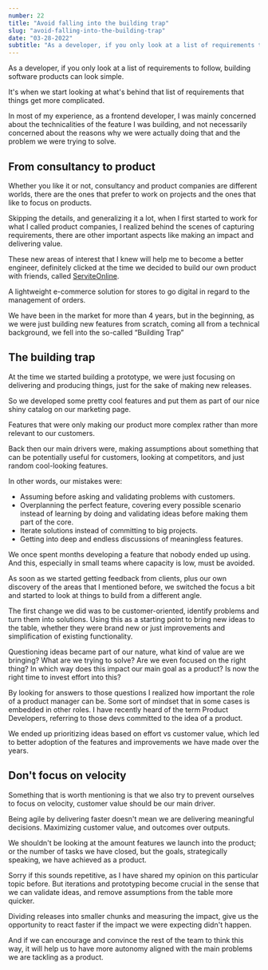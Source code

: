 ```yaml
---
number: 22
title: "Avoid falling into the building trap"
slug: "avoid-falling-into-the-building-trap"
date: "03-28-2022"
subtitle: "As a developer, if you only look at a list of requirements to follow, building software products can look simple."
--- 
```


As a developer, if you only look at a list of requirements to follow, building software products can look simple.

It's when we start looking at what's behind that list of requirements that things get more complicated.

In most of my experience, as a frontend developer, I was mainly concerned about the technicalities of the feature I was building, and not necessarily concerned about the reasons why we were actually doing that and the problem we were trying to solve.

## From consultancy to product

Whether you like it or not, consultancy and product companies are different worlds, there are the ones that prefer to work on projects and the ones that like to focus on products.

Skipping the details, and generalizing it a lot, when I first started to work for what I called product companies, I realized behind the scenes of capturing requirements, there are other important aspects like making an impact and delivering value.

These new areas of interest that I knew will help me to become a better engineer, definitely clicked at the time we decided to build our own product with friends, called [ServiteOnline](https://www.serviteonline.com/en).

A lightweight e-commerce solution for stores to go digital in regard to the management of orders.

We have been in the market for more than 4 years, but in the beginning, as we were just building new features from scratch, coming all from a technical background, we fell into the so-called “Building Trap”

## The building trap

At the time we started building a prototype, we were just focusing on delivering and producing things, just for the sake of making new releases.

So we developed some pretty cool features and put them as part of our nice shiny catalog on our marketing page.

Features that were only making our product more complex rather than more relevant to our customers.

Back then our main drivers were, making assumptions about something that can be potentially useful for customers, looking at competitors, and just random cool-looking features.

In other words, our mistakes were:

- Assuming before asking and validating problems with customers.
- Overplanning the perfect feature, covering every possible scenario instead of learning by doing and validating ideas before making them part of the core.
- Iterate solutions instead of committing to big projects.
- Getting into deep and endless discussions of meaningless features.

We once spent months developing a feature that nobody ended up using. And this, especially in small teams where capacity is low, must be avoided.

As soon as we started getting feedback from clients, plus our own discovery of the areas that I mentioned before, we switched the focus a bit and started to look at things to build from a different angle.

The first change we did was to be customer-oriented, identify problems and turn them into solutions. Using this as a starting point to bring new ideas to the table, whether they were brand new or just improvements and simplification of existing functionality.

Questioning ideas became part of our nature, what kind of value are we bringing? What are we trying to solve? Are we even focused on the right thing? In which way does this impact our main goal as a product? Is now the right time to invest effort into this?

By looking for answers to those questions I realized how important the role of a product manager can be. Some sort of mindset that in some cases is embedded in other roles. I have recently heard of the term Product Developers, referring to those devs committed to the idea of a product.

We ended up prioritizing ideas based on effort vs customer value, which led to better adoption of the features and improvements we have made over the years.

## Don't focus on velocity

Something that is worth mentioning is that we also try to prevent ourselves to focus on velocity, customer value should be our main driver.

Being agile by delivering faster doesn't mean we are delivering meaningful decisions. Maximizing customer value, and outcomes over outputs.

We shouldn't be looking at the amount features we launch into the product; or the number of tasks we have closed, but the goals, strategically speaking, we have achieved as a product.

Sorry if this sounds repetitive, as I have shared my opinion on this particular topic before. But iterations and prototyping become crucial in the sense that we can validate ideas, and remove assumptions from the table more quicker.

Dividing releases into smaller chunks and measuring the impact, give us the opportunity to react faster if the impact we were expecting didn't happen.

And if we can encourage and convince the rest of the team to think this way, it will help us to have more autonomy aligned with the main problems we are tackling as a product.